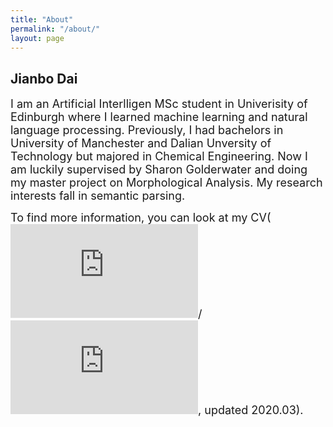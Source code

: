 ```yaml
---
title: "About"
permalink: "/about/"
layout: page
---
```

## Jianbo Dai

<font size="4">
I am an Artificial Interlligen MSc student in Univerisity of Edinburgh where I learned machine learning and natural language processing. Previously, I had bachelors in University of Manchester and Dalian Unversity of Technology but majored in Chemical Engineering.
Now I am luckily supervised by Sharon Golderwater and doing my master project on Morphological Analysis. My research interests fall in semantic parsing.

To find more information, you can look at my CV(![English](https://github.com/1e0ndavid/1e0ndavid.github.io/blob/master/assets/CV/CV_EN_1_1.pdf)/![Chinese](https://github.com/1e0ndavid/1e0ndavid.github.io/blob/master/assets/CV/CV_CN_1_0.pdf), updated 2020.03).
</font>

